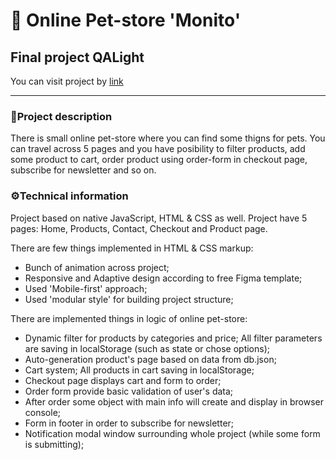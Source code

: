 # 🐶 Online Pet-store 'Monito'

## Final project QALight

You can visit project by [link](https://yura33-dev.github.io/yura33-dev/)

---

### 📝Project description

There is small online pet-store where you can find some thigns for pets. You can
travel across 5 pages and you have posibility to filter products, add some
product to cart, order product using order-form in checkout page, subscribe for
newsletter and so on.

### ⚙️Technical information

Project based on native JavaScript, HTML & CSS as well. Project have 5 pages:
Home, Products, Contact, Checkout and Product page.

There are few things implemented in HTML & CSS markup:

- Bunch of animation across project;
- Responsive and Adaptive design according to free Figma template;
- Used 'Mobile-first' approach;
- Used 'modular style' for building project structure;

There are implemented things in logic of online pet-store:

- Dynamic filter for products by categories and price; All filter parameters are
  saving in localStorage (such as state or chose options);
- Auto-generation product's page based on data from db.json;
- Cart system; All products in cart saving in localStorage;
- Checkout page displays cart and form to order;
- Order form provide basic validation of user's data;
- After order some object with main info will create and display in browser
  console;
- Form in footer in order to subscribe for newsletter;
- Notification modal window surrounding whole project (while some form is
  submitting);
